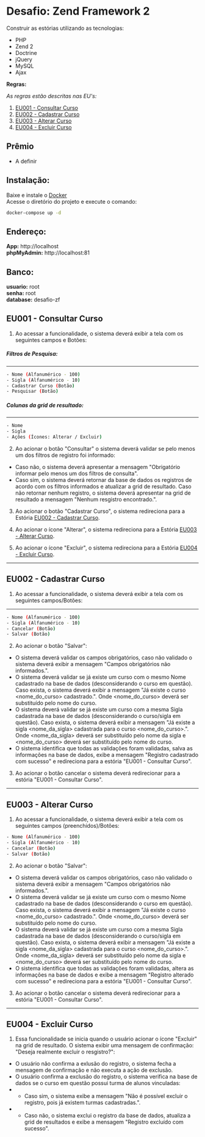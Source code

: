 # Desafio: Zend Framework 2

Construir as estórias utilizando as tecnologias:
- PHP
- Zend 2
- Doctrine
- jQuery
- MySQL
- Ajax

**Regras:**

_As regras estão descritas nas EU's:_
1. [EU001 - Consultar Curso](#eu001)
2. [EU002 - Cadastrar Curso](#eu002)
3. [EU003 - Alterar Curso](#eu003)
4. [EU004 - Excluir Curso](#eu004)

## Prêmio
  - A definir


## Instalação:
Baixe e instale o [Docker](https://www.docker.com/) <br/>
Acesse o diretório do projeto e execute o comando:
```sh
docker-compose up -d
```
## Endereço:
**App:** http://localhost <br/>
**phpMyAdmin:** http://localhost:81

## Banco:
**usuario:** root <br/>
**senha:** root <br/>
**database:** desafio-zf <br/>



<a name="eu001"></a>
## EU001 - Consultar Curso 

1. Ao acessar a funcionalidade, o sistema deverá exibir a tela com os seguintes campos e Botões:
##### Filtros de Pesquisa:
----
```sh
- Nome (Alfanumérico - 100)
- Sigla (Alfanumérico - 10)
- Cadastrar Curso (Botão)
- Pesquisar (Botão)
```

##### Colunas da grid de resultado:
----
```sh
- Nome
- Sigla
- Ações (Ícones: Alterar / Excluir)
```

2. Ao acionar o botão "Consultar" o sistema deverá validar se pelo menos um dos filtros de registro foi informado:
- Caso não, o sistema deverá apresentar a mensagem "Obrigatório informar pelo menos um dos filtros de consulta".
- Caso sim, o sistema deverá retornar da base de dados os registros de acordo com os filtros informados e atualizar a grid de resultado. Caso não retornar nenhum registro, o sistema deverá apresentar na grid de resultado a mensagem "Nenhum resgistro encontrado.".

3. Ao acionar o botão "Cadastrar Curso", o sistema redireciona para a Estória [EU002 - Cadastrar Curso](#eu002).

4. Ao acionar o ícone "Alterar", o sistema redireciona para a Estória [EU003 - Alterar Curso](#eu003).

5. Ao acionar o ícone "Excluir", o sistema redireciona para a Estória [EU004 - Excluir Curso](#eu004).

----
<a name="eu002"></a>
## EU002 - Cadastrar Curso

1. Ao acessar a funcionalidade, o sistema deverá exibir a tela com os seguintes campos/Botões:
----
```sh
- Nome (Alfanumérico - 100)
- Sigla (Alfanumérico - 10)
- Cancelar (Botão)
- Salvar (Botão)
```
2. Ao acionar o botão "Salvar":
- O sistema deverá validar os campos obrigatórios, caso não validado o sistema deverá exibir a mensagem "Campos obrigatórios não informados.".
- O sistema deverá validar se já existe um curso com o mesmo Nome cadastrado na base de dados (desconsiderando o curso em questão). Caso exista, o sistema deverá exibir a mensagem "Já existe o curso <nome_do_curso> cadastrado.". Onde <nome_do_curso> deverá ser substituído pelo nome do curso.
- O sistema deverá validar se já existe um curso com a mesma Sigla cadastrada na base de dados (desconsiderando o curso/sigla em questão). Caso exista, o sistema deverá exibir a mensagem "Já existe a sigla <nome_da_sigla> cadastrada para o curso <nome_do_curso>.". Onde <nome_da_sigla> deverá ser substituído pelo nome da sigla e <nome_do_curso> deverá ser substituído pelo nome do curso.
- O sistema identifica que todas as validações foram validadas, salva as informações na base de dados, exibe a mensagem "Registro cadastrado com sucesso" e redireciona para a estória "EU001 - Consultar Curso".

3. Ao acionar o botão cancelar o sistema deverá redirecionar para a estória "EU001 - Consultar Curso".

----
<a name="eu003"></a>
## EU003 - Alterar Curso

1. Ao acessar a funcionalidade, o sistema deverá exibir a tela com os seguintes campos (preenchidos)/Botões:
```sh
- Nome (Alfanumérico - 100)
- Sigla (Alfanumérico - 10)
- Cancelar (Botão)
- Salvar (Botão)
```

2. Ao acionar o botão "Salvar":
- O sistema deverá validar os campos obrigatórios, caso não validado o sistema deverá exibir a mensagem "Campos obrigatórios não informados.".
- O sistema deverá validar se já existe um curso com o mesmo Nome cadastrado na base de dados (desconsiderando o curso em questão). Caso exista, o sistema deverá exibir a mensagem "Já existe o curso <nome_do_curso> cadastrado.". Onde <nome_do_curso> deverá ser substituído pelo nome do curso.
- O sistema deverá validar se já existe um curso com a mesma Sigla cadastrada na base de dados (desconsiderando o curso/sigla em questão). Caso exista, o sistema deverá exibir a mensagem "Já existe a sigla <nome_da_sigla> cadastrada para o curso <nome_do_curso>.". Onde <nome_da_sigla> deverá ser substituído pelo nome da sigla e <nome_do_curso> deverá ser substituído pelo nome do curso.
- O sistema identifica que todas as validações foram validadas, altera as informações na base de dados e exibe a mensagem "Registro alterado com sucesso" e redireciona para a estória "EU001 - Consultar Curso".

3. Ao acionar o botão cancelar o sistema deverá redirecionar para a estória "EU001 - Consultar Curso".

----
<a name="eu004"></a>
## EU004 - Excluir Curso 

1. Essa funcionalidade se inicia quando o usuário acionar o ícone "Excluir" na grid de resultado. O sistema exibir uma mensagem de confirmação: "Deseja realmente excluir o resgistro?":
- O usuário não confirma a exlusão do registro, o sistema fecha a mensagem de confirmação e não executa a ação de exclusão.
- O usuário confirma a exclusão do registro, o sistema verifica na base de dados se o curso em questão possui turma de alunos vinculadas: 
- - Caso sim, o sistema exibe a mensagem "Não é possível excluir o registro, pois já existem turmas cadastradas.".
- - Caso não, o sistema exclui o registro da base de dados, atualiza a grid de resultados e exibe a mensagem "Registro excluído com sucesso".

